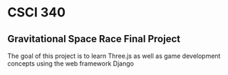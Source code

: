 # CSCI 340 

## Gravitational Space Race Final Project

<p>The goal of this project is to learn Three.js as well as game development concepts using the web framework Django</p>
